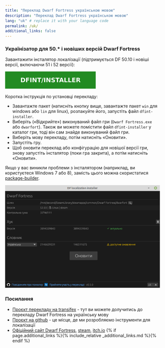 ```yaml
---
title: "Переклад Dwarf Fortress українською мовою"
description: "Переклад Dwarf Fortress українською мовою"
lang: "uk" # replace it with your language code
permalink: /uk/
additional_links: false
---
```


### Українізатор для 50.* і новіших версій Dwarf Fortress

Завантажити інсталятор локалізації (підтримується DF 50.10 і новіші версії, включаючи 51 і 52 версії):

[![dfint/installer](/assets/img/download-button.svg)](https://github.com/dfint/installer/releases/latest)

Коротка інструкція по установці перекладу:

- Завантажте пакет (натисніть кнопку вище, завантажте пакет `win` для windows або `lin` для linux), розпакуйте його, запустіть файл `dfint-installer`.
- Виберіть («Відкрийте») виконуваний файл гри (`Dwarf Fortress.exe` або `dwarfort`). Також ви можете помістити файл `dfint-installer` у каталог гри, тоді він сам знайде виконуваний файл гри.
- Виберіть мову перекладу, потім натисніть «Оновити».
- Запустіть гру.
- Щоб оновити переклад або конфігурацію для новішої версії гри, знову запустіть інсталятор (поки гра закрита), а потім натисніть «Оновити».

Якщо у вас виникли проблеми з інсталятором (наприклад, ви користуєтеся Windows 7 або 8), замість цього можна скористатися [package-builder](https://dfint-package-build.streamlit.app).

![screenshot](screenshot.png)

### Посилання

- [Проєкт перекладу на transifex](https://app.transifex.com/dwarf-fortress-translation/dwarf-fortress-steam) - тут ви можете долучитись до перекладу Dwarf Fortress на українську мову
- [Проєкт на github](https://github.com/dfint) - це місце, де ми розробляємо інструменти для локалізації
- [Офіційний сайт Dwarf Fortress](https://bay12games.com/dwarves/), [steam](https://store.steampowered.com/app/975370/Dwarf_Fortress/), [itch.io](https://kitfoxgames.itch.io/dwarf-fortress)
{% if page.additional_links %}{% include_relative _additional_links.md %}{% endif %}
